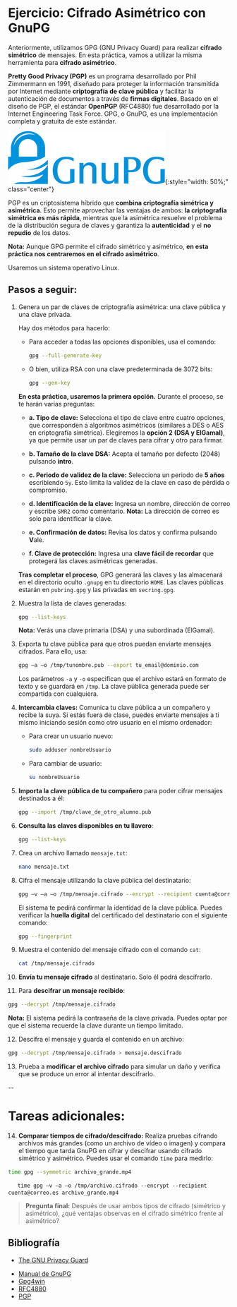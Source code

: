 
# Ejercicio: Cifrado Asimétrico con GnuPG

Anteriormente, utilizamos GPG (GNU Privacy Guard) para realizar **cifrado simétrico** de mensajes. En esta práctica, vamos a utilizar la misma herramienta para **cifrado asimétrico**.

**Pretty Good Privacy (PGP)** es un programa desarrollado por Phil Zimmermann en 1991, diseñado para proteger la información transmitida por Internet mediante **criptografía de clave pública** y facilitar la autenticación de documentos a través de **firmas digitales**. Basado en el diseño de PGP, el estándar **OpenPGP** (RFC4880) fue desarrollado por la Internet Engineering Task Force. GPG, o GnuPG, es una implementación completa y gratuita de este estándar.

![Logo gpg](../img/gnupg_logo.png){:style="width: 50%;" class="center"}

PGP es un criptosistema híbrido que **combina criptografía simétrica y asimétrica**. Esto permite aprovechar las ventajas de ambos: **la criptografía simétrica es más rápida**, mientras que la asimétrica resuelve el problema de la distribución segura de claves y garantiza la **autenticidad** y el **no repudio** de los datos.

**Nota:** Aunque GPG permite el cifrado simétrico y asimétrico, **en esta práctica nos centraremos en el cifrado asimétrico**.

Usaremos un sistema operativo Linux.

## Pasos a seguir:

1) Genera un par de claves de criptografía asimétrica: una clave pública y una clave privada.

   Hay dos métodos para hacerlo:

   - Para acceder a todas las opciones disponibles, usa el comando:
     ```sh
     gpg --full-generate-key
     ```

   - O bien, utiliza RSA con una clave predeterminada de 3072 bits:
     ```sh
     gpg --gen-key
     ```

   **En esta práctica, usaremos la primera opción.** Durante el proceso, se te harán varias preguntas:

   - **a. Tipo de clave:** Selecciona el tipo de clave entre cuatro opciones, que corresponden a algoritmos asimétricos (similares a DES o AES en criptografía simétrica). Elegiremos la **opción 2 (DSA y ElGamal)**, ya que permite usar un par de claves para cifrar y otro para firmar.

   - **b. Tamaño de la clave DSA:** Acepta el tamaño por defecto (2048) pulsando **intro**.

   - **c. Periodo de validez de la clave:** Selecciona un periodo de **5 años** escribiendo `5y`. Esto limita la validez de la clave en caso de pérdida o compromiso.

   - **d. Identificación de la clave:** Ingresa un nombre, dirección de correo y escribe `SMR2` como comentario. **Nota:** La dirección de correo es solo para identificar la clave.

   - **e. Confirmación de datos:** Revisa los datos y confirma pulsando **V**ale.

   - **f. Clave de protección:** Ingresa una **clave fácil de recordar** que protegerá las claves asimétricas generadas.

   **Tras completar el proceso**, GPG generará las claves y las almacenará en el directorio oculto `.gnupg` en tu directorio `HOME`. Las claves públicas estarán en `pubring.gpg` y las privadas en `secring.gpg`.

2) Muestra la lista de claves generadas:

   ```sh
   gpg --list-keys
   ```

   **Nota:** Verás una clave primaria (DSA) y una subordinada (ElGamal).

3) Exporta tu clave pública para que otros puedan enviarte mensajes cifrados. Para ello, usa:

   ```sh
   gpg –a –o /tmp/tunombre.pub --export tu_email@dominio.com
   ```

   Los parámetros `-a` y `-o` especifican que el archivo estará en formato de texto y se guardará en `/tmp`. La clave pública generada puede ser compartida con cualquiera.

4) **Intercambia claves:** Comunica tu clave pública a un compañero y recibe la suya. Si estás fuera de clase, puedes enviarte mensajes a ti mismo iniciando sesión como otro usuario en el mismo ordenador:

   - Para crear un usuario nuevo:
     ```sh
     sudo adduser nombreUsuario
     ```
   - Para cambiar de usuario:
     ```sh
     su nombreUsuario
     ```

5) **Importa la clave pública de tu compañero** para poder cifrar mensajes destinados a él:

   ```sh
   gpg --import /tmp/clave_de_otro_alumno.pub
   ```

6) **Consulta las claves disponibles en tu llavero**:

   ```sh
   gpg --list-keys
   ```

7) Crea un archivo llamado `mensaje.txt`:

   ```sh
   nano mensaje.txt
   ```

8) Cifra el mensaje utilizando la clave pública del destinatario:

   ```sh
   gpg –v –a –o /tmp/mensaje.cifrado --encrypt --recipient cuenta@correo.es mensaje.txt
   ```

   El sistema te pedirá confirmar la identidad de la clave pública. Puedes verificar la **huella digital** del certificado del destinatario con el siguiente comando:

   ```sh
   gpg --fingerprint
   ```

9) Muestra el contenido del mensaje cifrado con el comando `cat`:

   ```sh
   cat /tmp/mensaje.cifrado
   ```

10) **Envía tu mensaje cifrado** al destinatario. Solo él podrá descifrarlo.

11) Para **descifrar un mensaje recibido**:

   ```sh
   gpg --decrypt /tmp/mensaje.cifrado
   ```

   **Nota:** El sistema pedirá la contraseña de la clave privada. Puedes optar por que el sistema recuerde la clave durante un tiempo limitado.

12) Descifra el mensaje y guarda el contenido en un archivo:

   ```sh
   gpg --decrypt /tmp/mensaje.cifrado > mensaje.descifrado
   ```

13) Prueba a **modificar el archivo cifrado** para simular un daño y verifica que se produce un error al intentar descifrarlo.

--

# Tareas adicionales:

14) **Comparar tiempos de cifrado/descifrado:** Realiza pruebas cifrando archivos más grandes (como un archivo de vídeo o imagen) y compara el tiempo que tarda GnuPG en cifrar y descifrar usando cifrado simétrico y asimétrico. Puedes usar el comando `time` para medirlo:
   
   ```bash
   time gpg --symmetric archivo_grande.mp4
   ```

```
   time gpg –v –a –o /tmp/archivo.cifrado --encrypt --recipient cuenta@correo.es archivo_grande.mp4
   ```
   


> **Pregunta final:** Después de usar ambos tipos de cifrado (simétrico y asimétrico), ¿qué ventajas observas en el cifrado simétrico frente al asimétrico?


## Bibliografía

- [The GNU Privacy Guard ](https://www.gnupg.org/)
* [Manual de GnuPG](https://www.gnupg.org/gph/es/manual.html)
* [Gpg4win](https://www.gpg4win.org/download.html)
* [RFC4880](https://tools.ietf.org/html/rfc4880)
* [PGP](https://es.wikipedia.org/wiki/Pretty_Good_Privacy)